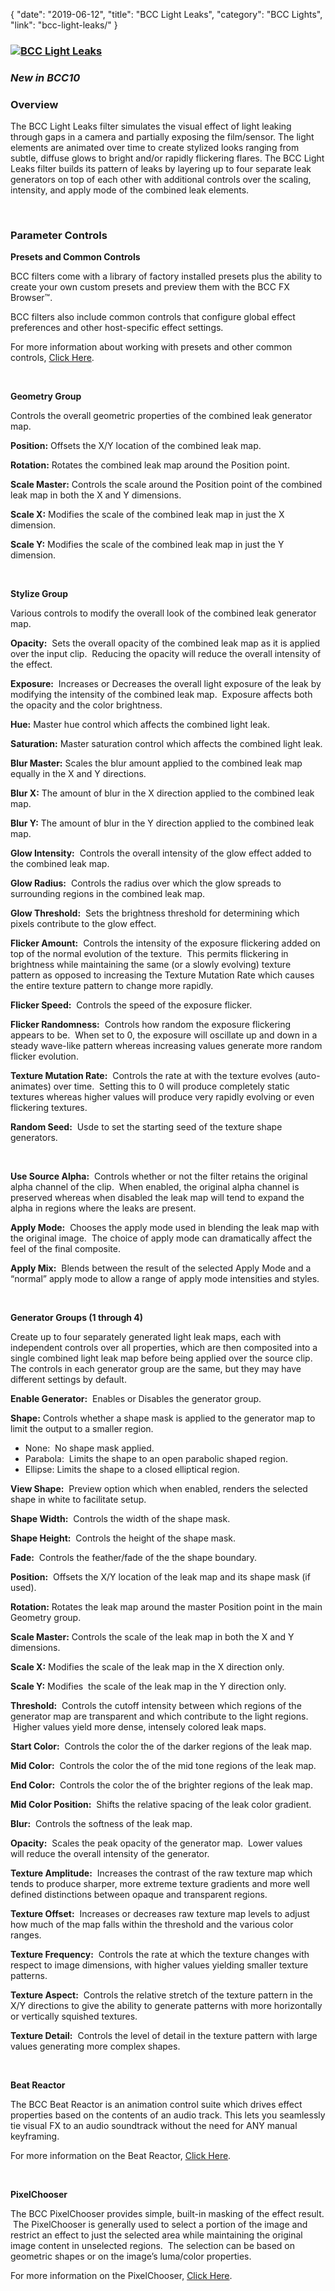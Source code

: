 {
"date": "2019-06-12",
"title": "BCC Light Leaks",
"category": "BCC Lights",
"link": "bcc-light-leaks/"
}

 ### [![BCC Light Leaks](https://borisfx-com-res.cloudinary.com/image/upload//documentation/continuum/uploads/2015/10/BCC-Light-Leaks.jpg)](https://borisfx-com-res.cloudinary.com/image/upload//documentation/continuum/uploads/2015/10/BCC-Light-Leaks.jpg)


### *New in BCC10*


### Overview


The BCC Light Leaks filter simulates the visual effect of light leaking through gaps in a camera and partially exposing the film/sensor. The light elements are animated over time to create stylized looks ranging from subtle, diffuse glows to bright and/or rapidly flickering flares. The BCC Light Leaks filter builds its pattern of leaks by layering up to four separate leak generators on top of each other with additional controls over the scaling, intensity, and apply mode of the combined leak elements. 


 


### **Parameter Controls**


**Presets and Common Controls**


BCC filters come with a library of factory installed presets plus the ability to create your own custom presets and preview them with the BCC FX Browser™.


BCC filters also include common controls that configure global effect preferences and other host-specific effect settings.


For more information about working with presets and other common controls, [Click Here](/documentation/continuum/bcc-common-controls/).

 


**Geometry Group**


Controls the overall geometric properties of the combined leak generator map.


**Position:** Offsets the X/Y location of the combined leak map.


**Rotation:** Rotates the combined leak map around the Position point.


**Scale Master:** Controls the scale around the Position point of the combined leak map in both the X and Y dimensions.


**Scale X:** Modifies the scale of the combined leak map in just the X dimension.


**Scale Y:** Modifies the scale of the combined leak map in just the Y dimension.


 


**Stylize Group**


Various controls to modify the overall look of the combined leak generator map.


**Opacity:**  Sets the overall opacity of the combined leak map as it is applied over the input clip.  Reducing the opacity will reduce the overall intensity of the effect.


**Exposure:**  Increases or Decreases the overall light exposure of the leak by modifying the intensity of the combined leak map.  Exposure affects both the opacity and the color brightness.


**Hue:** Master hue control which affects the combined light leak.


**Saturation:** Master saturation control which affects the combined light leak.


**Blur Master:** Scales the blur amount applied to the combined leak map equally in the X and Y directions.


**Blur X:** The amount of blur in the X direction applied to the combined leak map.


**Blur Y:** The amount of blur in the Y direction applied to the combined leak map.


**Glow Intensity:**  Controls the overall intensity of the glow effect added to the combined leak map.


**Glow Radius:**  Controls the radius over which the glow spreads to surrounding regions in the combined leak map.


**Glow Threshold:**  Sets the brightness threshold for determining which pixels contribute to the glow effect.


**Flicker Amount:**  Controls the intensity of the exposure flickering added on top of the normal evolution of the texture.  This permits flickering in brightness while maintaining the same (or a slowly evolving) texture pattern as opposed to increasing the Texture Mutation Rate which causes the entire texture pattern to change more rapidly.


**Flicker Speed:**  Controls the speed of the exposure flicker.


**Flicker Randomness:**  Controls how random the exposure flickering appears to be.  When set to 0, the exposure will oscillate up and down in a steady wave-like pattern whereas increasing values generate more random flicker evolution.


**Texture Mutation Rate:**  Controls the rate at with the texture evolves (auto-animates) over time.  Setting this to 0 will produce completely static textures whereas higher values will produce very rapidly evolving or even flickering textures.


**Random Seed:**  Usde to set the starting seed of the texture shape generators.


 


**Use Source Alpha:**  Controls whether or not the filter retains the original alpha channel of the clip.  When enabled, the original alpha channel is preserved whereas when disabled the leak map will tend to expand the alpha in regions where the leaks are present.


**Apply Mode:**  Chooses the apply mode used in blending the leak map with the original image.  The choice of apply mode can dramatically affect the feel of the final composite.


**Apply Mix:**  Blends between the result of the selected Apply Mode and a “normal” apply mode to allow a range of apply mode intensities and styles.


 


**Generator Groups (1 through 4)**


Create up to four separately generated light leak maps, each with independent controls over all properties, which are then composited into a single combined light leak map before being applied over the source clip. The controls in each generator group are the same, but they may have different settings by default.


**Enable Generator:**  Enables or Disables the generator group.


**Shape:** Controls whether a shape mask is applied to the generator map to limit the output to a smaller region.


* None:  No shape mask applied.
* Parabola:  Limits the shape to an open parabolic shaped region.
* Ellipse: Limits the shape to a closed elliptical region.


**View Shape:**  Preview option which when enabled, renders the selected shape in white to facilitate setup.


**Shape Width:**  Controls the width of the shape mask.


**Shape Height:**  Controls the height of the shape mask.


**Fade:**  Controls the feather/fade of the the shape boundary.


**Position:**  Offsets the X/Y location of the leak map and its shape mask (if used).


**Rotation:** Rotates the leak map around the master Position point in the main Geometry group.


**Scale Master:** Controls the scale of the leak map in both the X and Y dimensions.


**Scale X:** Modifies the scale of the leak map in the X direction only.


**Scale Y:** Modifies  the scale of the leak map in the Y direction only.


**Threshold:**  Controls the cutoff intensity between which regions of the generator map are transparent and which contribute to the light regions.  Higher values yield more dense, intensely colored leak maps.


**Start Color:**  Controls the color the of the darker regions of the leak map.


**Mid Color:**  Controls the color the of the mid tone regions of the leak map.


**End Color:**  Controls the color the of the brighter regions of the leak map.


**Mid Color Position:**  Shifts the relative spacing of the leak color gradient.


**Blur:**  Controls the softness of the leak map.


**Opacity:**  Scales the peak opacity of the generator map.  Lower values will reduce the overall intensity of the generator.


**Texture Amplitude:**  Increases the contrast of the raw texture map which tends to produce sharper, more extreme texture gradients and more well defined distinctions between opaque and transparent regions.


**Texture Offset:**  Increases or decreases raw texture map levels to adjust how much of the map falls within the threshold and the various color ranges.


**Texture Frequency:**  Controls the rate at which the texture changes with respect to image dimensions, with higher values yielding smaller texture patterns.


**Texture Aspect:**  Controls the relative stretch of the texture pattern in the X/Y directions to give the ability to generate patterns with more horizontally or vertically squished textures.


**Texture Detail:**  Controls the level of detail in the texture pattern with large values generating more complex shapes.


 


**Beat Reactor**


The BCC Beat Reactor is an animation control suite which drives effect properties based on the contents of an audio track. This lets you seamlessly tie visual FX to an audio soundtrack without the need for ANY manual keyframing.


For more information on the Beat Reactor, [Click Here](/documentation/continuum/bcc-beat-reactor-integrated/).

 


**PixelChooser**


The BCC PixelChooser provides simple, built-in masking of the effect result.  The PixelChooser is generally used to select a portion of the image and restrict an effect to just the selected area while maintaining the original image content in unselected regions.  The selection can be based on geometric shapes or on the image’s luma/color properties.


For more information on the PixelChooser, [Click Here](/documentation/continuum/bcc-pixel-chooser/).

 